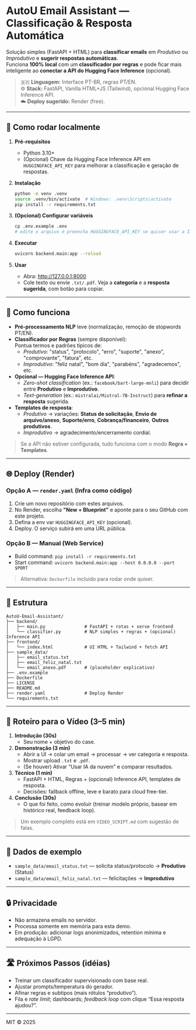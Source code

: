 # AutoU Email Assistant — Classificação & Resposta Automática

Solução simples (FastAPI + HTML) para **classificar emails** em *Produtivo* ou *Improdutivo* e **sugerir respostas automáticas**.  
Funciona **100% local** com um **classificador por regras** e pode ficar mais inteligente ao **conectar a API do Hugging Face Inference** (opcional).

> 🇧🇷 **Linguagem:** Interface PT-BR, regras PT/EN.  
> ⚙️ **Stack:** FastAPI, Vanilla HTML+JS (Tailwind), opcional Hugging Face Inference API.  
> ☁️ **Deploy sugerido:** Render (free).

---

## 🚀 Como rodar localmente

1. **Pré-requisitos**
   - Python 3.10+
   - (Opcional) Chave da Hugging Face Inference API em `HUGGINGFACE_API_KEY` para melhorar a classificação e geração de respostas.

2. **Instalação**
   ```bash
   python -m venv .venv
   source .venv/bin/activate  # Windows: .venv\Scripts\activate
   pip install -r requirements.txt
   ```

3. **(Opcional) Configurar variáveis**
   ```bash
   cp .env.example .env
   # edite o arquivo e preencha HUGGINGFACE_API_KEY se quiser usar a IA hospedada
   ```

4. **Executar**
   ```bash
   uvicorn backend.main:app --reload
   ```

5. **Usar**
   - Abra: http://127.0.0.1:8000  
   - Cole texto ou envie `.txt/.pdf`. Veja a **categoria** e a **resposta sugerida**, com botão para copiar.

---

## 🧠 Como funciona

- **Pré-processamento NLP** leve (normalização, remoção de stopwords PT/EN).
- **Classificador por Regras** (sempre disponível):  
  Pontua termos e padrões típicos de:
  - *Produtivo*: "status", "protocolo", "erro", "suporte", "anexo", "comprovante", "fatura", etc.
  - *Improdutivo*: "feliz natal", "bom dia", "parabéns", "agradecemos", etc.
- **Opcional — Hugging Face Inference API**:
  - *Zero-shot classification* (ex.: `facebook/bart-large-mnli`) para decidir entre **Produtivo** e **Improdutivo**.
  - *Text-generation* (ex.: `mistralai/Mistral-7B-Instruct`) para **refinar a resposta** sugerida.
- **Templates de resposta**:
  - *Produtivo* → variações: **Status de solicitação**, **Envio de arquivo/anexo**, **Suporte/erro**, **Cobrança/financeiro**, **Outros produtivos**.
  - *Improdutivo* → agradecimento/encerramento cordial.

> Se a API não estiver configurada, tudo funciona com o modo **Regra + Templates**.

---

## 🌐 Deploy (Render)

### Opção A — `render.yaml` (Infra como código)
1. Crie um novo repositório com estes arquivos.
2. No Render, escolha **"New + Blueprint"** e aponte para o seu GitHub com este projeto.
3. Defina a env var `HUGGINGFACE_API_KEY` (opcional).  
4. Deploy. O serviço subirá em uma URL pública.

### Opção B — Manual (Web Service)
- Build command: `pip install -r requirements.txt`
- Start command: `uvicorn backend.main:app --host 0.0.0.0 --port $PORT`

> Alternativa: `Dockerfile` incluído para rodar onde quiser.

---

## 📂 Estrutura

```
AutoU-Email-Assistant/
├── backend/
│   ├── main.py               # FastAPI + rotas + serve frontend
│   └── classifier.py         # NLP simples + regras + (opcional) Inference API
├── frontend/
│   └── index.html            # UI HTML + Tailwind + fetch API
├── sample_data/
│   ├── email_status.txt
│   ├── email_feliz_natal.txt
│   └── email_anexo.pdf       # (placeholder explicativo)
├── .env.example
├── Dockerfile
├── LICENSE
├── README.md
├── render.yaml               # Deploy Render
└── requirements.txt
```

---

## 🎥 Roteiro para o Vídeo (3–5 min)

1. **Introdução (30s)**  
   - Seu nome + objetivo do case.
2. **Demonstração (3 min)**  
   - Abrir a UI → colar um email → processar → ver categoria e resposta.  
   - Mostrar upload `.txt` e `.pdf`.  
   - (Se houver) Ativar “Usar IA da nuvem” e comparar resultados.
3. **Técnico (1 min)**  
   - FastAPI + HTML, Regras + (opcional) Inference API, templates de resposta.  
   - Decisões: fallback offline, leve e barato para cloud free-tier.
4. **Conclusão (30s)**  
   - O que foi feito, como evoluir (treinar modelo próprio, basear em histórico real, feedback loop).

> Um exemplo completo está em `VIDEO_SCRIPT.md` com sugestão de falas.

---

## 🧪 Dados de exemplo

- `sample_data/email_status.txt` — solicita status/protocolo → **Produtivo** (Status)
- `sample_data/email_feliz_natal.txt` — felicitações → **Improdutivo**

---

## 🔒 Privacidade

- Não armazena emails no servidor.  
- Processa somente em memória para esta demo.  
- Em produção: adicionar logs anonimizados, retention mínima e adequação à LGPD.

---

## 🛣️ Próximos Passos (idéias)

- Treinar um classificador supervisionado com base real.
- Ajustar prompts/temperatura do gerador.
- Afinar regras e subtipos (mais rótulos “produtivo”).
- Fila e *rate limit*; dashboards; *feedback loop* com clique “Essa resposta ajudou?”.

---

MIT © 2025

